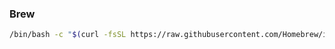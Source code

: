 ### Brew

```sh
/bin/bash -c "$(curl -fsSL https://raw.githubusercontent.com/Homebrew/install/HEAD/install.sh)"
```
